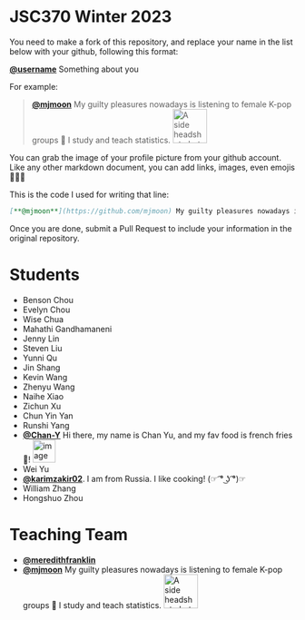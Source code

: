 # JSC370 Winter 2023

You need to make a fork of this repository, and replace your name in the list below with your github, following this format:

[**@username**]() Something about you

For example:

> [**@mjmoon**](https://github.com/mjmoon) My guilty pleasures nowadays is listening to female K-pop groups 🎵 I study and teach statistics. <img src="https://avatars.githubusercontent.com/u/18671161?s=400&v=4" alt="A side headshot photo in black and white of Michael" width="60px">  


You can grab the image of your profile picture from your github account. Like any other markdown document, you can add links, images, even emojis 🍋🍰🐸

This is the code I used for writing that line:

```md
[**@mjmoon**](https://github.com/mjmoon) My guilty pleasures nowadays is listening to female K-pop groups 🎵 I study and teach statistics. <img src="https://avatars.githubusercontent.com/u/18671161?s=400&v=4" alt="A side headshot photo in black and white of Michael" width="60px">
```

Once you are done, submit a Pull Request to include your information in the original repository.

# Students


- Benson Chou
- Evelyn Chou
- Wise Chua
- Mahathi Gandhamaneni
- Jenny Lin
- Steven Liu
- Yunni Qu
- Jin Shang
- Kevin Wang
- Zhenyu Wang
- Naihe Xiao
- Zichun Xu
- Chun Yin Yan
- Runshi Yang
- [**@Chan-Y**](https://github.com/Chan-Y) Hi there, my name is Chan Yu, and my fav food is french fries🍟! <img src="https://avatars.githubusercontent.com/u/55168779?s=40&v=4" alt="image of my github profile picture" width="40px">
- Wei Yu
- [**@karimzakir02**](https://github.com/karimzakir02). I am from Russia. I like cooking! (☞ ͡° ͜ʖ ͡°)☞
- William Zhang
- Hongshuo Zhou


# Teaching Team

- [**@meredithfranklin**](https://github.com/meredithfranklin)
- [**@mjmoon**](https://github.com/mjmoon) My guilty pleasures nowadays is listening to female K-pop groups 🎵 I study and teach statistics. <img src="https://avatars.githubusercontent.com/u/18671161?s=400&v=4" alt="A side headshot photo in black and white of Michael" width="60px">

